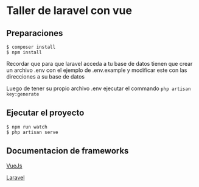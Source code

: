 # Taller de laravel con vue

## Preparaciones

```
$ composer install
$ npm install
```

Recordar que para que laravel acceda a tu base de datos tienen que crear un archivo .env con el ejemplo de .env.example y modificar este con las direcciones a su base de datos

Luego de tener su propio archivo .env ejecutar el commando `php artisan key:generate`

## Ejecutar el proyecto

```
$ npm run watch
$ php artisan serve
```

## Documentacion de frameworks

[VueJs](https://es.vuejs.org/v2/guide/index.html)

[Laravel](https://laravel.com/docs/8.x)
